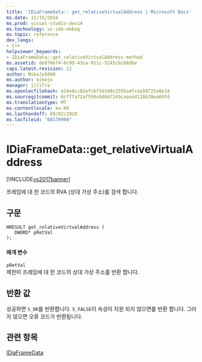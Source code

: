 ```yaml
---
title: 'IDiaFrameData:: get_relativeVirtualAddress | Microsoft Docs'
ms.date: 11/15/2016
ms.prod: visual-studio-dev14
ms.technology: vs-ide-debug
ms.topic: reference
dev_langs:
- C++
helpviewer_keywords:
- IDiaFrameData::get_relativeVirtualAddress method
ms.assetid: de070ef4-6c9d-43ca-911c-5245cbcb8dbe
caps.latest.revision: 12
author: MikeJo5000
ms.author: mikejo
manager: jillfra
ms.openlocfilehash: e24e8cc82efcbf3d348c2556a4fcea59725e0e18
ms.sourcegitcommit: 6cfffa72af599a9d667249caaaa411bb28ea69fd
ms.translationtype: MT
ms.contentlocale: ko-KR
ms.lasthandoff: 09/02/2020
ms.locfileid: "68179998"
---
```

# <a name="idiaframedataget_relativevirtualaddress"></a>IDiaFrameData::get_relativeVirtualAddress
[!INCLUDE[vs2017banner](../../includes/vs2017banner.md)]

프레임에 대 한 코드의 RVA (상대 가상 주소)를 검색 합니다.  
  
## <a name="syntax"></a>구문  
  
```cpp#  
HRESULT get_relativeVirtualAddress (   
   DWORD* pRetVal  
);  
```  
  
#### <a name="parameters"></a>매개 변수  
 `pRetVal`  
 제한이 프레임에 대 한 코드의 상대 가상 주소를 반환 합니다.  
  
## <a name="return-value"></a>반환 값  
 성공하면 `S_OK`를 반환합니다. `S_FALSE`이 속성이 지원 되지 않으면를 반환 합니다. 그러지 않으면 오류 코드가 반환됩니다.  
  
## <a name="see-also"></a>관련 항목  
 [IDiaFrameData](../../debugger/debug-interface-access/idiaframedata.md)
